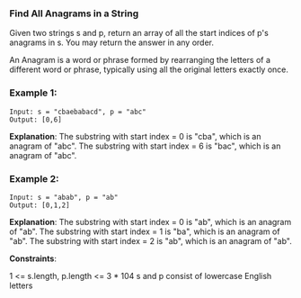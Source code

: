 ### Find All Anagrams in a String

Given two strings s and p, return an array of all the start indices of p's anagrams in s. You may return the answer in any order.

An Anagram is a word or phrase formed by rearranging the letters of a different word or phrase, typically using all the original letters exactly once.

 

### Example 1:
```
Input: s = "cbaebabacd", p = "abc"
Output: [0,6]
```
**Explanation**:
The substring with start index = 0 is "cba", which is an anagram of "abc".
The substring with start index = 6 is "bac", which is an anagram of "abc".
### Example 2:
```
Input: s = "abab", p = "ab"
Output: [0,1,2]
```
**Explanation**:
The substring with start index = 0 is "ab", which is an anagram of "ab".
The substring with start index = 1 is "ba", which is an anagram of "ab".
The substring with start index = 2 is "ab", which is an anagram of "ab".
 

**Constraints**:

1 <= s.length, p.length <= 3 * 104
s and p consist of lowercase English letters
